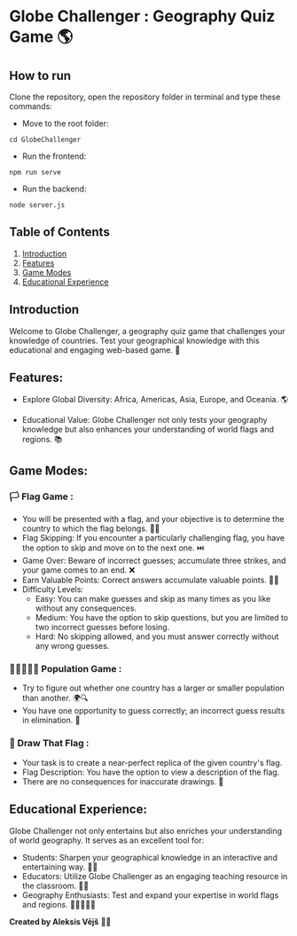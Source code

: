 # Globe Challenger : Geography Quiz Game 🌎

## How to run
Clone the repository, open the repository folder in terminal and type these commands:
- Move to the root folder:
```
cd GlobeChallenger
```
- Run the frontend:
```
npm run serve
```
- Run the backend:
```
node server.js
```

## Table of Contents

1. [Introduction](#introduction)
2. [Features](#features)
3. [Game Modes](#game-modes)
4. [Educational Experience](#educational-experience)

## Introduction

Welcome to Globe Challenger, a geography quiz game that challenges your knowledge of countries. Test your geographical knowledge with this educational and engaging web-based game. 🧠

## Features:

- Explore Global Diversity: Africa, Americas, Asia, Europe, and Oceania. 🌎

- Educational Value: Globe Challenger not only tests your geography knowledge but also enhances your understanding of world flags and regions. 📚
  
## Game Modes:
### 🏳️ Flag Game : 

  - You will be presented with a flag, and your objective is to determine the country to which the flag belongs. 🚩🤔
  - Flag Skipping: If you encounter a particularly challenging flag, you have the option to skip and move on to the next one. ⏭️
  - Game Over: Beware of incorrect guesses; accumulate three strikes, and your game comes to an end. ❌
  - Earn Valuable Points: Correct answers accumulate valuable points. 🎯💯
  - Difficulty Levels:
    - Easy: You can make guesses and skip as many times as you like without any consequences.
    - Medium: You have the option to skip questions, but you are limited to two incorrect guesses before losing.
    - Hard: No skipping allowed, and you must answer correctly without any wrong guesses.

### 👩🏻‍🤝‍🧑🏻 Population Game : 

  - Try to figure out whether one country has a larger or smaller population than another. 🌍🔍
  - You have one opportunity to guess correctly; an incorrect guess results in elimination. 🚫

### 🚩 Draw That Flag :

  - Your task is to create a near-perfect replica of the given country's flag.
  - Flag Description: You have the option to view a description of the flag.
  - There are no consequences for inaccurate drawings. 🎨

## Educational Experience:
Globe Challenger not only entertains but also enriches your understanding of world geography. It serves as an excellent tool for:

- Students: Sharpen your geographical knowledge in an interactive and entertaining way. 👨‍🎓
- Educators: Utilize Globe Challenger as an engaging teaching resource in the classroom. 👩‍🏫
- Geography Enthusiasts: Test and expand your expertise in world flags and regions. 👩🏻‍🤝‍🧑🏻

**Created by Aleksis Vējš** 👨‍💻
